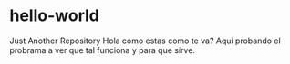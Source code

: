 # hello-world
Just Another Repository
Hola como estas como te va? Aqui probando el probrama a ver que tal funciona y para que sirve.
